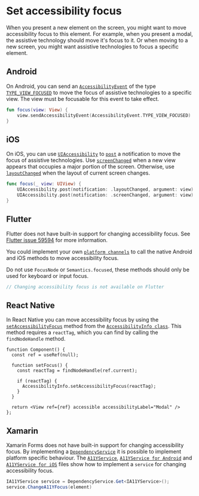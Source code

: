 # Set accessibility focus

When you present a new element on the screen, you might want to move accessibility focus to this element. For example, when you present a modal, the assistive technology should move it's
focus to it. Or when moving to a new screen, you might want assistive technologies to focus a specific element.

## Android

On Android, you can send an [`AccessibilityEvent`](https://developer.android.com/reference/android/view/accessibility/AccessibilityEvent) of the type [`TYPE_VIEW_FOCUSED`](https://developer.android.com/reference/android/view/accessibility/AccessibilityEvent#TYPE_VIEW_FOCUSED) to move the focus of assistive technologies to a specific view. The view must be focusable for this event to take effect.

```kotlin
fun focus(view: View) {
    view.sendAccessibilityEvent(AccessibilityEvent.TYPE_VIEW_FOCUSED)
}
```

## iOS

On iOS, you can use [`UIAccessibility`](https://developer.apple.com/documentation/objectivec/nsobject/uiaccessibility) to [`post`](https://developer.apple.com/documentation/uikit/uiaccessibility/1615194-post) a notification to move the focus of assistive technologies. Use [`screenChanged`](https://developer.apple.com/documentation/uikit/uiaccessibility/notification/1620198-screenchanged/) when a new view appears that occupies a major portion of the screen. Otherwise, use [`layoutChanged`](https://developer.apple.com/documentation/uikit/uiaccessibility/notification/1620186-layoutchanged) when the layout of current screen changes.

```swift
func focus(_ view: UIView) {
    UIAccessibility.post(notification: .layoutChanged, argument: view)
    UIAccessibility.post(notification: .screenChanged, argument: view)
}
```

## Flutter

Flutter does not have built-in support for changing accessibility focus. See [Flutter issue 59594](https://github.com/flutter/flutter/issues/59594) for more information.

You could implement your own [`platform channels`](https://docs.flutter.dev/development/platform-integration/platform-channels) to call the native Android and iOS methods to move accessibility focus.

Do not use `FocusNode` or `Semantics.focused`, these methods should only be used for keyboard or input focus.

```dart
// Changing accessibility focus is not available on Flutter
```

## React Native

In React Native you can move accessibility focus by using the [`setAccessibilityFocus`](https://reactnative.dev/docs/accessibilityinfo#setaccessibilityfocus) method from the [`AccessibilityInfo class`](https://reactnative.dev/docs/accessibilityinfo). This method requires a `reactTag`, which you can find by calling the `findNodeHandle` method.

```tsx
function Component() {
  const ref = useRef(null);
  
  function setFocus() {
    const reactTag = findNodeHandle(ref.current);
    
    if (reactTag) {
      AccessibilityInfo.setAccessibilityFocus(reactTag);
    }
  }

  return <View ref={ref} accessible accessibilityLabel="Modal" />
};
```

## Xamarin

Xamarin Forms does not have built-in support for changing accessibility focus. By implementing a [`DependencyService`](https://docs.microsoft.com/en-us/xamarin/xamarin-forms/app-fundamentals/dependency-service/introduction) it is possible to implement platform specific behaviour. The [`A11YService`](https://github.com/appt-org/accessibility-code-examples/blob/main/Xamarin/en/A11YService.md), [`A11YService for Android`](https://github.com/appt-org/accessibility-code-examples/blob/main/Xamarin/en/A11YService_Android.md) and [`A11YService for iOS`](https://github.com/appt-org/accessibility-code-examples/blob/main/Xamarin/en/A11YService_iOS.md) files show how to implement a `service` for changing accessibility focus.

```csharp
IA11YService service = DependencyService.Get<IA11YService>();
service.ChangeA11YFocus(element)
```
